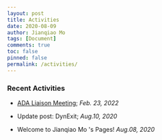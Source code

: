 ```yaml
---
layout: post
title: Activities
date: 2020-08-09
author: Jianqiao Mo
tags: [Document]
comments: true
toc: false
pinned: false
permalink: /activities/
---
```



### Recent Activities


- [ADA Liaison Meeting](https://jqmo.top/activities/Act_ADA_liaison_meeting_2022/); _Feb. 23, 2022_

- Update post: DynExit; _Aug.10, 2020_

- Welcome to Jianqiao Mo 's Pages! _Aug.08, 2020_

[//]: # (- Update status: Happy to Brooklyn!!; _Feb 2021_)
[//]: # (- Update status: Travel to Phnom Penh for US visa application; _Sep.23, 2020_)
[//]: <> (- Update post: MATLAB halftone & dither, MATLAB MSE; _Aug.10, 2020_)
[//]: <> (- Update post: TOEFL Crawler; _Aug.10, 2020_)
